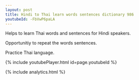 ```yaml
---
layout: post
title: Hindi to Thai learn words sentences dictionary 986 
youtubeId: -FbVwP6paLA
---
```

 
 
Helps to learn Thai words and sentences for Hindi speakers.

Opportunitiy to repeat the words sentences. 

Practice Thai language. 
 
{% include youtubePlayer.html id=page.youtubeId %}
 
 
{% include analytics.html %}